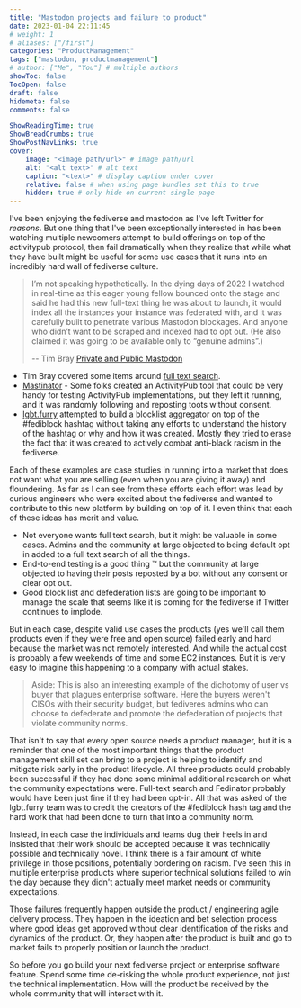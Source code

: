 ```yaml
---
title: "Mastodon projects and failure to product"
date: 2023-01-04 22:11:45
# weight: 1
# aliases: ["/first"]
categories: "ProductManagement"
tags: ["mastodon, productmanagement"]
# author: ["Me", "You"] # multiple authors
showToc: false
TocOpen: false
draft: false
hidemeta: false
comments: false

ShowReadingTime: true
ShowBreadCrumbs: true
ShowPostNavLinks: true
cover:
    image: "<image path/url>" # image path/url
    alt: "<alt text>" # alt text
    caption: "<text>" # display caption under cover
    relative: false # when using page bundles set this to true
    hidden: true # only hide on current single page
---
```


I've been enjoying the fediverse and mastodon as I've left Twitter for *reasons*. But one thing that I've been exceptionally interested in has been watching multiple newcomers attempt to build offerings on top of the activitypub protocol, then fail dramatically when they realize that while what they have built might be useful for some use cases that it runs into an incredibly hard wall of fediverse culture.  

> I’m not speaking hypothetically. In the dying days of 2022 I watched in real-time as this eager young fellow bounced onto the stage and said he had this new full-text thing he was about to launch, it would index all the instances your instance was federated with, and it was carefully built to penetrate various Mastodon blockages. And anyone who didn’t want to be scraped and indexed had to opt out. (He also claimed it was going to be available only to “genuine admins”.) 
> 
> -- Tim Bray [Private and Public Mastodon](https://www.tbray.org/ongoing/When/202x/2022/12/30/Mastodon-Privacy-and-Search)

* Tim Bray covered some items around [full text search](https://www.tbray.org/ongoing/When/202x/2022/12/30/Mastodon-Privacy-and-Search).
* [Mastinator](https://mastinator.com/apology/) - Some folks created an ActivityPub tool that could be very handy for testing ActivityPub implementations, but they left it running, and it was randomly following and reposting toots without consent.
* [lgbt.furry](https://furry.lgbt/@updates/109621439802503104) attempted to build a blocklist aggregator on top of the #fediblock hashtag without taking any efforts to understand the history of the hashtag or why and how it was created.  Mostly they tried to erase the fact that it was created to actively combat anti-black racism in the fediverse. 

Each of these examples are case studies in running into a market that does not want what you are selling (even when you are giving it away) and floundering. As far as I can see from these efforts each effort was lead by curious engineers who were excited about the fediverse and wanted to contribute to this new platform by building on top of it. I even think that each of these ideas has merit and value. 

* Not everyone wants full text search, but it might be valuable in some cases.  Admins and the community at large objected to being default opt in added to a full text search of all the things. 
* End-to-end testing is a good thing :tm: but the community at large objected to having their posts reposted by a bot without any consent or clear opt out. 
* Good block list and defederation lists are going to be important to manage the scale that seems like it is coming for the fediverse if Twitter continues to implode.

But in each case, despite valid use cases the products (yes we'll call them products even if they were free and open source) failed early and hard because the market was not remotely interested. And while the actual cost is probably a few weekends of time and some EC2 instances.  But it is very easy to imagine this happening to a company with actual stakes. 

> Aside: This is also an interesting example of the dichotomy of user vs buyer that plagues enterprise software.  Here the buyers weren't CISOs with their security budget, but fediveres admins who can choose to defederate and promote the defederation of projects that violate community norms. 

That isn't to say that every open source needs a product manager, but it is a reminder that one of the most important things that the product management skill set can bring to a project is helping to identify and mitigate risk early in the product lifecycle.  All three products could probably been successful if they had done some minimal additional research on what the community expectations were.  Full-text search and Fedinator probably would have been just fine if they had been opt-in. All that was asked of the lgbt.furry team was to credit the creators of the #fediblock hash tag and the hard work that had been done to turn that into a community norm. 

Instead, in each case the individuals and teams dug their heels in and insisted that their work should be accepted because it was technically possible and technically novel.  I think there is a fair amount of white privilege in those positions, potentially bordering on racism. I've seen this in multiple enterprise products where superior technical solutions failed to win the day because they didn't actually meet market needs or community expectations. 

Those failures frequently happen outside the product / engineering agile delivery process.  They happen in the ideation and bet selection process where good ideas get approved without clear identification of the risks and dynamics of the product. Or, they happen after the product is built and go to market fails to properly position or launch the product. 

So before you go build your next fediverse project or enterprise software feature. Spend some time de-risking the whole product experience, not just the technical implementation.  How will the product be received by the whole community that will interact with it. 